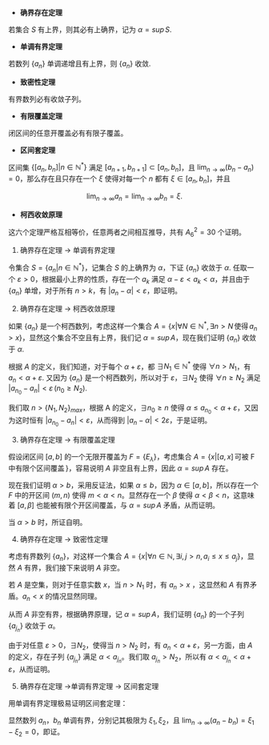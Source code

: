 - **确界存在定理**

若集合 $S$ 有上界，则其必有上确界，记为 $\alpha =sup\,S$.

- **单调有界定理**

若数列 $\{a_{n}\}$ 单调递增且有上界，则 $\{a_{n}\}$ 收敛.

- **致密性定理**

有界数列必有收敛子列。

- **有限覆盖定理**

闭区间的任意开覆盖必有有限子覆盖。

- **区间套定理**

区间集 $\{[a_{n},b_{n}]|n \in \mathbb{N^*}\}$ 满足 $[a_{n+1},b_{n+1}] \subset [a_{n},b_{n}]$，且 $\lim_{ n \to \infty }(b_{n}-a_{n})=0$，那么存在且只存在一个 $\xi$ 使得对每一个 $n$ 都有 $\xi \in [a_{n},b_{n}]$，并且

$$
\lim_{ n \to \infty } a_{n}=\lim_{ n \to \infty } b_{n}=\xi.
$$

- **柯西收敛原理**

这六个定理严格互相等价，任意两者之间相互推导，共有 $A_{6}^2=30$ 个证明。

1. 确界存在定理 → 单调有界定理

令集合 $S=\{a_{n}|n \in \mathbb{N^*} \}$，记集合 $S$ 的上确界为 $\alpha$，下证 $\{a_{n}\}$ 收敛于 $\alpha$.
任取一个 $\varepsilon>0$，根据最小上界的性质，存在一个 $a_{k}$ 满足 $\alpha-\varepsilon<a_{k}<\alpha$，并且由于 $\{a_{n}\}$ 单增，对于所有 $n>k$，有 $|a_{n}-\alpha|<\varepsilon$，即证明。

2. 确界存在定理 → 柯西收敛原理

如果 $\{a_{n}\}$ 是一个柯西数列，考虑这样一个集合 $A=\left\{ x|\forall N \in \mathbb{N^*}, \exists n>N \,\text{使得} \,a_{n}>x\right\}$，显然这个集合不空且有上界，我们记 $\alpha=sup\,A$，现在我们证明 $\{a_{n}\}$ 收敛于 $\alpha$.

根据 $A$ 的定义，我们知道，对于每个 $\alpha+\varepsilon$，都 $\exists N_{1} \in \mathbb{N^*}$ 使得 $\forall n>N_{1}$，有 $a_{n}<\alpha+\varepsilon$.
又因为 $\{a_{n}\}$ 是一个柯西数列，所以对于 $\varepsilon$，$\exists N_{2}$ 使得 $\forall n\geq N_{2}$ 满足 $|a_{n_{0}}-a_{n}|<\varepsilon \,(n_{0}\geq N_{2})$.

我们取 $n>\{N_{1},N_{2}\}_{max}$，根据 A 的定义，$\exists n_{0}\geq n$ 使得 $\alpha\leq a_{n_{0}}<\alpha+\varepsilon$，又因为这时恒有 $|a_{n_{0}}-a_{n}|<\varepsilon$，从而得到 $|a_{n}-\alpha|<2\varepsilon$，于是证明。

3. 确界存在定理 → 有限覆盖定理

假设闭区间 $[a,b]$ 的一个无限开覆盖为 $F=\{E_{\lambda}\}$，考虑集合 $A=\{x|[a,x]\,\text{可被 F 中有限个区间覆盖}\, \}$，容易说明 $A$ 非空且有上界，因此 $\alpha=sup\,A$ 存在。

现在我们证明 $\alpha > b$，采用反证法，如果 $\alpha \leq b$，因为 $\alpha \in [a,b]$，所以存在一个 $F$ 中的开区间 $(m,n)$ 使得 $m<\alpha<n$。显然存在一个 $\beta$ 使得 $\alpha<\beta<n$，这意味着 $[a,\beta]$ 也能被有限个开区间覆盖，与 $\alpha=sup\,A$ 矛盾，从而证明。

当 $\alpha>b$ 时，所证自明。

4. 确界存在定理 → 致密性定理

考虑有界数列 $\{a_{n}\}$，对这样一个集合 $A=\{x|\forall n \in \mathbb{N},\exists i,j>n,a_{i}\leq x\leq a_{j} \}$，显然 $A$ 有界，我们接下来说明 $A$ 非空。

若 $A$ 是空集，则对于任意实数 $x$，当 $n>N_{1}$ 时，有 $a_{n}>x$ ，这显然和 $A$ 有界矛盾。$a_{n}<x$ 的情况显然同理。

从而 $A$ 非空有界，根据确界原理，记 $\alpha=sup\,A$，我们证明 $\{a_{n}\}$ 的一个子列 $\{a_{j_{n}}\}$ 收敛于 $\alpha$。

由于对任意 $\varepsilon>0$，$\exists N_{2}$，使得当 $n>N_{2}$ 时，有 $a_{n}<\alpha+\varepsilon$，另一方面，由 $A$ 的定义，存在子列 $\{a_{j_{n}}\}$ 满足 $\alpha<a_{j_{n}}$。我们取 $a_{j_{n}}>N_{2}$，所以有 $\alpha<a_{j_{n}}<\alpha+\varepsilon$，从而证明。

5. 确界存在定理 →单调有界定理 → 区间套定理

用单调有界定理极易证明区间套定理：

显然数列 $a_{n}$，$b_{n}$ 单调有界，分别记其极限为 $\xi_{1},\xi_{2}$，且 $\lim_{ n \to \infty }(a_{n}-b_{n})=\xi_{1}-\xi_{2}=0$，即证。

